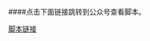 ####点击下面链接跳转到公众号查看脚本。

[脚本链接](http://mp.weixin.qq.com/s?__biz=MzI2NDYyMDgwOA==&mid=100000215&idx=7&sn=209dcdcf8ad8bb68ca929b2b473208f9&chksm=6aa89fb05ddf16a67e555c3d4cc2abc163214426464a821cabe155e509bdf87c2cdb76582f8c#rd)

